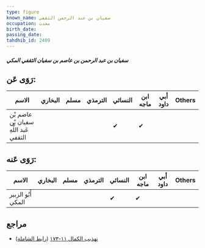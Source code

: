 ```yaml
---
type: figure
known_name: سفيان بن عبد الرحمن الثقفي
occupation: محدث
birth_date:
passing_date:
tahdhib_id: 2409
---
```

##### سفيان بن عبد الرحمن بن عاصم بن سفيان الثقفي المكي

## رَوَى عَن:
| الاسم                                  | البخاري | مسلم | الترمذي | النسائي | ابن ماجه | أبي داود | Others |
| -------------------------------------- | ------- | ---- | ------- | ------- | -------- | -------- | ------ |
| عاصم بْن سفيان بْن عَبد اللَّهِ الثقفي |         |      |         | ✔       | ✔        |          |        |
## رَوَى عَنه:
| الاسم              | البخاري | مسلم | الترمذي | النسائي | ابن ماجه | أبي داود | Others |
| ------------------ | ------- | ---- | ------- | ------- | -------- | -------- | ------ |
| أَبُو الزبير المكي |         |      |         | ✔       | ✔        |          |        |
## مراجع
- [تهذيب الكمال ١١-١٧٣](obsidian://open?vault=Tahdhib-al-Kamal&file=Figures/٢٤٠٩-سفيان%20بن%20عبد%20الرحمن%20بن%20عاصم%20بن%20سفيان%20الثقفي%20المكي) ([رابط الشاملة](https://shamela.ws/book/3722/5493))
